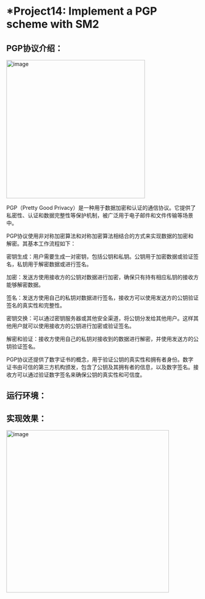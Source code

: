 # *Project14: Implement a PGP scheme with SM2
## PGP协议介绍：
<img width="363" alt="image" src="https://github.com/jixujin64/homework-group-37/assets/139337238/f5aa15b5-6b66-415d-a57f-451bef4ad1f6">

PGP（Pretty Good Privacy）是一种用于数据加密和认证的通信协议。它提供了私密性、认证和数据完整性等保护机制，被广泛用于电子邮件和文件传输等场景中。

PGP协议使用非对称加密算法和对称加密算法相结合的方式来实现数据的加密和解密。其基本工作流程如下：

密钥生成：用户需要生成一对密钥，包括公钥和私钥。公钥用于加密数据或验证签名，私钥用于解密数据或进行签名。

加密：发送方使用接收方的公钥对数据进行加密，确保只有持有相应私钥的接收方能够解密数据。

签名：发送方使用自己的私钥对数据进行签名，接收方可以使用发送方的公钥验证签名的真实性和完整性。

密钥交换：可以通过密钥服务器或其他安全渠道，将公钥分发给其他用户。这样其他用户就可以使用接收方的公钥进行加密或验证签名。

解密和验证：接收方使用自己的私钥对接收到的数据进行解密，并使用发送方的公钥验证签名。

PGP协议还提供了数字证书的概念，用于验证公钥的真实性和拥有者身份。数字证书由可信的第三方机构颁发，包含了公钥及其拥有者的信息，以及数字签名。接收方可以通过验证数字签名来确保公钥的真实性和可信度。

## 运行环境：

## 实现效果：
<img width="426" alt="image" src="https://github.com/jixujin64/homework-group-37/assets/139337238/18f42f16-7387-4351-b0df-10a5d2306c94">
